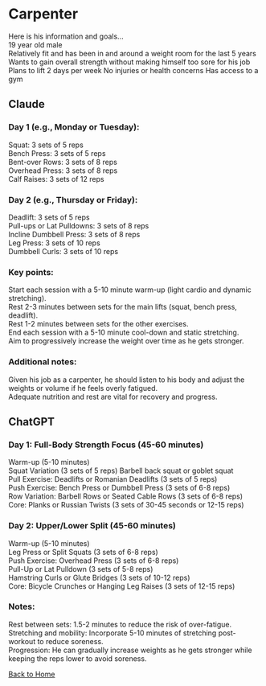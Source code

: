 # Carpenter  
Here is his information and goals...  
19 year old male  
Relatively fit and has been in and around a weight room for the last 5 years  
Wants to gain overall strength without making himself too sore for his job  
Plans to lift 2 days per week
No injuries or health concerns
Has access to a gym

## Claude
### Day 1 (e.g., Monday or Tuesday):  
Squat: 3 sets of 5 reps  
Bench Press: 3 sets of 5 reps  
Bent-over Rows: 3 sets of 8 reps  
Overhead Press: 3 sets of 8 reps  
Calf Raises: 3 sets of 12 reps  

### Day 2 (e.g., Thursday or Friday):  
Deadlift: 3 sets of 5 reps  
Pull-ups or Lat Pulldowns: 3 sets of 8 reps  
Incline Dumbbell Press: 3 sets of 8 reps  
Leg Press: 3 sets of 10 reps  
Dumbbell Curls: 3 sets of 10 reps  

### Key points:  
Start each session with a 5-10 minute warm-up (light cardio and dynamic stretching).  
Rest 2-3 minutes between sets for the main lifts (squat, bench press, deadlift).  
Rest 1-2 minutes between sets for the other exercises.  
End each session with a 5-10 minute cool-down and static stretching.  
Aim to progressively increase the weight over time as he gets stronger.  

### Additional notes:  
Given his job as a carpenter, he should listen to his body and adjust the weights or volume if he feels overly fatigued.  
Adequate nutrition and rest are vital for recovery and progress.  

## ChatGPT
### Day 1: Full-Body Strength Focus (45-60 minutes)  
Warm-up (5-10 minutes)  
Squat Variation (3 sets of 5 reps) Barbell back squat or goblet squat  
Pull Exercise: Deadlifts or Romanian Deadlifts (3 sets of 5 reps)  
Push Exercise: Bench Press or Dumbbell Press (3 sets of 6-8 reps)  
Row Variation: Barbell Rows or Seated Cable Rows (3 sets of 6-8 reps)  
Core: Planks or Russian Twists (3 sets of 30-45 seconds or 12-15 reps)  

### Day 2: Upper/Lower Split (45-60 minutes)  
Warm-up (5-10 minutes)  
Leg Press or Split Squats (3 sets of 6-8 reps)  
Push Exercise: Overhead Press (3 sets of 6-8 reps)  
Pull-Up or Lat Pulldown (3 sets of 5-8 reps)  
Hamstring Curls or Glute Bridges (3 sets of 10-12 reps)  
Core: Bicycle Crunches or Hanging Leg Raises (3 sets of 12-15 reps)  

### Notes:  
Rest between sets: 1.5-2 minutes to reduce the risk of over-fatigue.  
Stretching and mobility: Incorporate 5-10 minutes of stretching post-workout to reduce soreness.  
Progression: He can gradually increase weights as he gets stronger while keeping the reps lower to avoid soreness.  

[Back to Home](README.md)  
